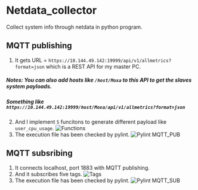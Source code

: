 # Netdata_collector
Collect system info through netdata in python program.
## MQTT publishing 
1. It gets URL = `https://10.144.49.142:19999/api/v1/allmetrics?format=json` which is a REST API for my master PC.
##### Notes: You can also add hosts like `/host/Moxa` to this API to get the slaves system payloads.
##### Something like `https://10.144.49.142:19999/host/Moxa/api/v1/allmetrics?format=json`
2. And I implement `5` funcitons to generate different payload like `user_cpu_usage`.
![Functions](https://github.com/P86071244/netdata_collector/blob/master/Functions.png)
3. The execution file has been checked by pylint.
![Pylint MQTT_PUB](https://github.com/P86071244/netdata_collector/blob/master/MQTT_PUB_pylint.png)
## MQTT subsribing
1. It connects localhost, port 1883 with MQTT publishing.
2. And it subscribes five tags.
![Tags](https://github.com/P86071244/netdata_collector/blob/master/MQTT_CLIENT.png)
3. The execution file has been checked by pylint.
![Pylint MQTT_SUB](https://github.com/P86071244/netdata_collector/blob/master/MQTT_SUB_pylint.png)
